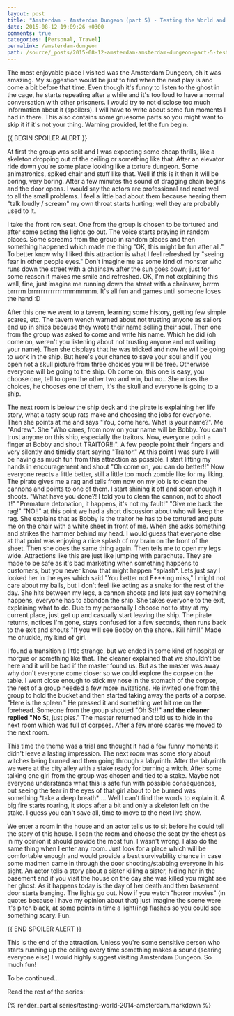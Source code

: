 ```yaml
---
layout: post
title: "Amsterdam - Amsterdam Dungeon (part 5) - Testing the World and Looking for Home series"
date: 2015-08-12 19:09:26 +0300
comments: true
categories: [Personal, Travel]
permalink: /amsterdam-dungeon
path: /source/_posts/2015-08-12-amsterdam-amsterdam-dungeon-part-5-testing-the-world-and-looking-for-home-series.markdown
---
```


The most enjoyable place I visited was the Amsterdam Dungeon, oh it was amazing. My suggestion would be just to find when the next play is and come a bit before that time. Even though it's funny to listen to the ghost in the cage, he starts repeating after a while and it's too loud to have a normal conversation with other prisoners. I would try to not disclose too much information about it (spoilers). I will have to write about some fun moments I had in there. This also contains some gruesome parts so you might want to skip it if it's not your thing. Warning provided, let the fun begin.

{{ BEGIN SPOILER ALERT }}

At first the group was split and I was expecting some cheap thrills, like a skeleton dropping out of the ceiling or something like that. After an elevator ride down you're some place looking like a torture dungeon. Some animatronics, spiked chair and stuff like that. Well if this is it then it will be boring, very boring. After a few minutes the sound of dragging chain begins and the door opens. I would say the actors are professional and react well to all the small problems. I feel a little bad about them because hearing them "talk loudly / scream" my own throat starts hurting; well they are probably used to it.

I take the front row seat. One from the group is chosen to be tortured and after some acting the lights go out. The voice starts praying in random places. Some screams from the group in random places and then something happened which made me thing "OK, this might be fun after all." To better know why I liked this attraction is what I feel refreshed by "seeing fear in other people eyes." Don't imagine me as some kind of monster who runs down the street with a chainsaw after the sun goes down; just for some reason it makes me smile and refreshed. OK, I'm not explaining this well, fine, just imagine me running down the street with a chainsaw, brrrm brrrrm brrrrrrrrrrrrrrmmmmmm. It's all fun and games until someone loses the hand :D

After this one we went to a tavern, learning some history, getting few simple scares, etc. The tavern wench warned about not trusting anyone as sailors end up in ships because they wrote their name selling their soul. Then one from the group was asked to come and write his name. Which he did (oh come on, weren't you listening about not trusting anyone and not writing your name). Then she displays that he was tricked and now he will be going to work in the ship. But here's your chance to save your soul and if you open not a skull picture from three choices you will be free. Otherwise everyone will be going to the ship. Oh come on, this one is easy, you choose one, tell to open the other two and win, but no.. She mixes the choices, he chooses one of them, it's the skull and everyone is going to a ship.

The next room is below the ship deck and the pirate is explaining her life story, what a tasty soup rats make and choosing the jobs for everyone. Then she points at me and says "You, come here. What is your name?". Me "Andrew". She "Who cares, from now on your name will be Bobby. You can't trust anyone on this ship, especially the traitors. Now, everyone point a finger at Bobby and shout TRAITOR!!!". A few people point their fingers and very silently and timidly start saying "Traitor." At this point I was sure I will be having as much fun from this attraction as possible. I start lifting my hands in encouragement and shout "Oh come on, you can do better!!" Now everyone reacts a little better, still a little too much zombie like for my liking. The pirate gives me a rag and tells from now on my job is to clean the cannons and points to one of them. I start shining it off and soon enough it shoots. "What have you done?! I told you to clean the cannon, not to shoot it!" "Premature detonation, it happens, it's not my fault!" "Give me back the rag!" "NO!!" at this point we had a short discussion about who will keep the rag. She explains that as Bobby is the traitor he has to be tortured and puts me on the chair with a white sheet in front of me. When she asks something and strikes the hammer behind my head. I would guess that everyone else at that point was enjoying a nice splash of my brain on the front of the sheet. Then she does the same thing again. Then tells me to open my legs wide. Attractions like this are just like jumping with parachute. They are made to be safe as it's bad marketing when something happens to customers, but you never know that might happen \*splash\*. Lets just say I looked her in the eyes which said "You better not F***ing miss," I might not care about my balls, but I don't feel like acting as a snake for the rest of the day. She hits between my legs, a cannon shoots and lets just say something happens, everyone has to abandon the ship. She takes everyone to the exit, explaining what to do. Due to my personally I choose not to stay at my current place, just get up and casually start leaving the ship. The pirate returns, notices I'm gone, stays confused for a few seconds, then runs back to the exit and shouts "If you will see Bobby on the shore.. Kill him!!" Made me chuckle, my kind of girl.

I found a transition a little strange, but we ended in some kind of hospital or morgue or something like that. The cleaner explained that we shouldn't be here and it will be bad if the master found us. But as the master was away why don't everyone come closer so we could explore the corpse on the table. I went close enough to stick my nose in the stomach of the corpse, the rest of a group needed a few more invitations. He invited one from the group to hold the bucket and then started taking away the parts of a corpse. "Here is the spleen." He pressed it and something wet hit me on the forehead. Someone from the group shouted "Oh S**t!!" and the cleaner replied "No S**t, just piss." The master returned  and told us to hide in the next room which was full of corpses. After a few more scares we moved to the next room.

This time the theme was a trial and thought it had a few funny moments it didn't leave a lasting impression. The next room was some story about witches being burned and then going through a labyrinth. After the labyrinth we were at the city alley with a stake ready for burning a witch. After some talking one girl from the group was chosen and tied to a stake. Maybe not everyone understands what this is safe fun with possible consequences, but seeing the fear in the eyes of that girl about to be burned was something \*take a deep breath\* ... Well I can't find the words to explain it. A big fire starts roaring, it stops after a bit and only a skeleton left on the stake. I guess you can't save all, time to move to the next live show.

We enter a room in the house and an actor tells us to sit before he could tell the story of this house. I scan the room and choose the seat by the chest as in my opinion it should provide the most fun. I wasn't wrong. I also do the same thing when I enter any room. Just look for a place which will be comfortable enough and would provide a best survivability chance in case some madmen came in through the door shooting/stabbing everyone in his sight. An actor tells a story about a sister killing a sister, hiding her in the basement and if you visit the house on the day she was killed you might see her ghost. As it happens today is the day of her death and then basement door starts banging. The lights go out. Now if you watch "horror movies" (in quotes because I have my opinion about that) just imagine the scene were it's pitch black, at some points in time a light(ing) flashes so you could see something scary. Fun.

{{ END SPOILER ALERT }}

This is the end of the attraction. Unless you're some sensitive person who starts running up the ceiling every time something makes a sound (scaring everyone else) I would highly suggest visiting Amsterdam Dungeon. So much fun!

To be continued...

Read the rest of the series:

{% render_partial series/testing-world-2014-amsterdam.markdown %}
